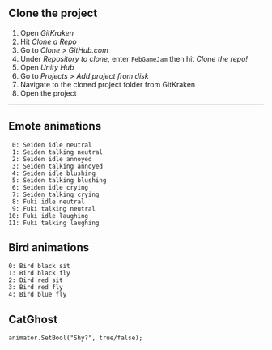 ## Clone the project

1. Open *GitKraken*
1. Hit *Clone a Repo*
1. Go to *Clone* > *GitHub.com*
1. Under *Repository to clone*, enter `FebGameJam` then hit *Clone the repo!*
1. Open *Unity Hub*
1. Go to *Projects* > *Add project from disk*
1. Navigate to the cloned project folder from GitKraken
1. Open the project

---

## Emote animations

```
 0: Seiden idle neutral
 1: Seiden talking neutral
 2: Seiden idle annoyed
 3: Seiden talking annoyed
 4: Seiden idle blushing
 5: Seiden talking blushing
 6: Seiden idle crying
 7: Seiden talking crying
 8: Fuki idle neutral
 9: Fuki talking neutral
10: Fuki idle laughing
11: Fuki talking laughing
```

## Bird animations

```
0: Bird black sit
1: Bird black fly
2: Bird red sit
3: Bird red fly
4: Bird blue fly
```

## CatGhost

`animator.SetBool("Shy?", true/false);`
